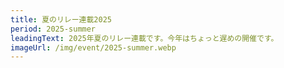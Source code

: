 ```yaml
---
title: 夏のリレー連載2025
period: 2025-summer
leadingText: 2025年夏のリレー連載です。今年はちょっと遅めの開催です。
imageUrl: /img/event/2025-summer.webp
---
```

